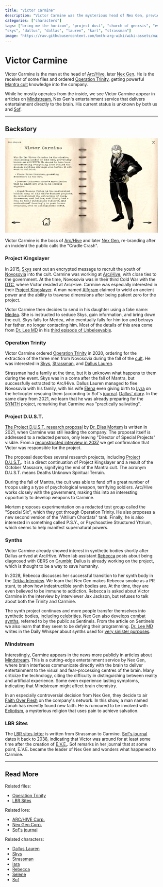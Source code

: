 ```yaml
---
title: "Victor Carmine"
description: "Victor Carmine was the mysterious head of Nex Gen, previously ARC/HIVE. He is later replaced by E.V.E."
categories: ["characters"]
tags: ["bring me the horizon", "project dust", "church of genxsis", "eve", "nex gen", "kingslayer", "trinity", "victor", "carmine", 
"skys", "dallus", "dallas", "lauren", "karl", "strassman"]
image: "https://raw.githubusercontent.com/bmth-arg-wiki/wiki-assets/main/characters/carmine/carmine-300x300.png"
---
```


# Victor Carmine

Victor Carmine is the man at the head of [Arc/Hive](../lore/archive), later [Nex Gen](../lore/nex-gen-corporation). 
He is the receiver of some files and ordered [Operation Trinity](../lore/operation-trinity), getting 
powerful [Mantra cult](../lore/mantra) knowledge into the company.

While he mostly operates from the inside, we see Victor Carmine appear in articles on [Mindstream](../lore/mindstream), 
Nex Gen's entertainment service that delivers entertainment directly to the brain. His current 
status is unknown by both us and [Sof](sof).

***

## Backstory

![Victor Carmine from Sof's journal](https://raw.githubusercontent.com/bmth-arg-wiki/wiki-assets/refs/heads/main/characters/carmine/carmine_sof_journal.png)

Victor Carmine is the boss of [Arc/Hive](../lore/archive) and later [Nex Gen](../lore/nex-gen-corporation), re-branding 
after an incident the public calls the "Cradle Crash".



### Project Kingslayer

In 2015, [Skys](skys) sent out an encrypted message to recruit the youth of [Novosovia](../lore/novosovia) into the cult. 
Carmine was working at [Arc/Hive](../lore/archive), with close ties to the government. At the time, Novosovia 
was in their third Cold War with the [DTC](../lore/dtc), where Victor resided at Arc/Hive. Carmine was especially 
interested in their [Project Kingslayer](../lore/incident-kingslayer). A man named [Alfgram](alfgram) claimed to 
wield an ancient power and the ability to traverse dimensions after being patient zero for the project. 

Victor Carmine then decides to send in his daughter using a fake name: [Medea](medea). She is instructed to seduce Skys, 
gain information, and bring down the cult. Skys falls for Medea, who eventually falls for him too and betrays her father, 
no longer contacting him. Most of the details of this area come from [Dr. Lee MD](lee-md) in his 
[third episode of Unbeleevable](../for-sof/unbeleevable3).

### Operation Trinity

Victor Carmine ordered [Operation Trinity](../for-sof/trinity_document) in 2020, ordering 
for the extraction of the three men from Novosovia during the fall of the [cult](../lore/mantra). He 
was interested in [Skys](skys), [Strassman](strassman), and [Dallus Lauren](dallus-lauren).

Strassman had a family at the time, but it is unknown what happens to them during the event. 
Skys was in a coma after the fall of Mantra, but successfully extracted to Arc/Hive. 
Dallus Lauren managed to flee Novosovia with his family, with his wife [Elena](elena-lauren) 
even giving birth to [Lyra](lyra-lauren) on the helicopter rescuing them (according to Sof's [journal](../website/journal.md). 
[Dallus' diary](../for-sof/dallus-diary). In the same diary from 2021, we learn that he was already preparing for 
the [SYNTH](../lore/synths) project, remarking that Carmine was "practically salivating".

### Project D.U.S.T.

[The Project D.U.S.T. research proposal](../for-sof/project_dust) by [Dr. Elias Mortem](elias-mortem) is written in 
2021, when Carmine was still leading the company. The proposal itself is addressed to a redacted person, only leaving 
"Director of Special Projects" visible. From a [reconstructed interview in 2037](../for-sof/carmine_interview) 
we get confirmation that Victor was responsible for the project.

The proposal describes several research projects, including [Project D.U.S.T.](../lore/incident-dust). 
It is a direct continuation of Project Kingslayer and a result of the October Massacre, signifying the end of 
the Mantra cult. The acronym D.U.S.T. means Deaths Unknown Spiritual Terrain.

During the fall of Mantra, the cult was able to fend off a great number of troops using a type of psychological weapon, 
terrifying soldiers. Arc/Hive works closely with the government, making this into an interesting opportunity to 
develop weapons to Carmine.

Mortem proposes experimentation on a redacted test group called the "Special Six", which they got through Operation Trinity. 
He also proposes a new second version of the "Altilium Chordata" tank. Finally, he is also interested in something called P.S.Y., 
or Psychoactive Structured Yttrium, which seems to help manifest supernatural powers. 

### Synths

Victor Carmine already showed interest in synthetic bodies shortly after Dallus arrived at Arc/Hive. 
When lab assistant [Rebecca](rebecca) posts about being diagnosed with CERS on [Grumblr](../for-sof/grumblr), 
Dallus is already working on the project, which is thought to be a way to save humanity. 

In 2028, Rebecca discusses her successful transition to her synth body in the [Tekka Interview](../for-sof/tekka_interview). 
We learn that Nex Gen makes Rebecca smoke as a PR stunt, to show how indestructible synth bodies are. At the 
time, they are even believed to be immune to addiction. Rebecca is asked about Victor Carmine in the 
interview by interviewer Jax Jackson, but refuses to talk about both the Trinity and Carmine.

The synth project continues and more people transfer themselves into synthetic bodies, 
[including celebrities](../website/tdw-clonechaos). Nex Gen also develops [combat synths](../website/tdw-roguesentinels), 
referred to by the public as Sentinels. From the article on Sentinels we also learn that they seem to 
be defying their programming. [Dr. Lee MD](lee-md) writes in the Daily Whisper about synths used 
for [very sinister purposes](../website/tdw-bloodredspectacles).

### Mindstream

Interestingly, Carmine appears in the news more publicly in articles about [Mindstream](../lore/mindstream). This 
is a cutting-edge entertainment service by Nex Gen, where brain interfaces communicate directly with the 
brain to deliver entertainment to the visual and fear-processing centres of the brain. Many criticize the technology, 
citing the difficulty in distinguishing between reality and artificial experience. Some even experience lasting 
symptoms, indicating that Mindstream might affect brain chemistry.

In an especially controversial decision from Nex Gen, they decide to air [Faith Over Flesh](../website/tdw-faithedge) 
on the company's network. In this show, a man named Jonah has recently found new faith. He is rumoured to be 
involved with [Ecliptism](../lore/ecliptism), a mysterious religion that uses pain to achieve salvation.

### LBR Sites

The [LBR sites letter](../for-sof/lbr_sites) is written from Strassman to Carmine. [Sof's journal](../website/journal) 
dates it back to 2038, indicating that Victor was around for at least some time after the creation of [E.V.E.](eve). 
Sof remarks in her journal that at some point, E.V.E. became the leader of Nex Gen and wonders what happened to 
Carmine. 

***

## Read More

Related files:

- [Operation Trinity](../for-sof/trinity_document)
- [LBR Sites](../for-sof/lbr_sites)

Related lore:

- [ARC/HIVE Corp.](../lore/archive)
- [Nex Gen Corp.](../lore/nex-gen-corporation)
- [Sof's journal](../website/journal)

Related characters:

- [Dallus Lauren](dallus-lauren)
- [Skys](skys)
- [Strassman](strassman)
- [Iara](iara)
- [Rebecca](rebecca)
- [Selene](selene)
- [Sof](sof)